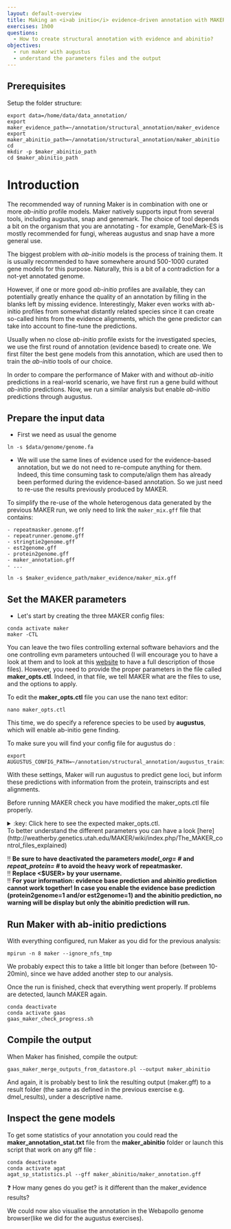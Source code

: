 ```yaml
---
layout: default-overview
title: Making an <i>ab initio</i> evidence-driven annotation with MAKER
exercises: 1h00
questions:
  - How to create structural annotation with evidence and abinitio?
objectives:
  - run maker with augustus
  - understand the parameters files and the output
---
```


## Prerequisites

Setup the folder structure:

```
export data=/home/data/data_annotation/
export maker_evidence_path=~/annotation/structural_annotation/maker_evidence
export maker_abinitio_path=~/annotation/structural_annotation/maker_abinitio
cd
mkdir -p $maker_abinitio_path
cd $maker_abinitio_path
```

# Introduction

The recommended way of running Maker is in combination with one or more *ab-initio* profile models. Maker natively supports input from several tools, including augustus, snap and genemark. The choice of tool depends a bit on the organism that you are annotating - for example, GeneMark-ES is mostly recommended for fungi, whereas augustus and snap have a more general use.

The biggest problem with *ab-initio* models is the process of training them. It is usually recommended to have somewhere around 500-1000 curated gene models for this purpose. Naturally, this is a bit of a contradiction for a not-yet annotated genome.

However, if one or more good *ab-initio* profiles are available, they can potentially greatly enhance the quality of an annotation by filling in the blanks left by missing evidence. Interestingly, Maker even works with ab-initio profiles from somewhat distantly related species since it can create so-called hints from the evidence alignments, which the gene predictor can take into account to fine-tune the predictions.

Usually when no close *ab-initio* profile exists for the investigated species, we use the first round of annotation (evidence based) to create one. We first filter the best gene models from this annotation, which are used then to train the *ab-initio* tools of our choice.

In order to compare the performance of Maker with and without *ab-initio* predictions in a real-world scenario, we have first run a gene build without *ab-initio* predictions. Now, we run a similar analysis but enable *ab-initio* predictions through augustus.

## Prepare the input data

* First we need as usual the genome

```
ln -s $data/genome/genome.fa
```

* We will use the same lines of evidence used for the evidence-based annotation, but we do not need to re-compute anything for them. Indeed, this time consuming task to compute/align them has already been performed during the evidence-based annotation. So we just need to re-use the results previously produced by MAKER.

To simplify the re-use of the whole heterogenous data generated by the previous MAKER run, we only need to link the `maker_mix.gff` file that contains:

    - repeatmasker.genome.gff
    - repeatrunner.genome.gff
    - stringtie2genome.gff
    - est2genome.gff
    - protein2genome.gff
    - maker_annotation.gff
    - ...

```
ln -s $maker_evidence_path/maker_evidence/maker_mix.gff
```

## Set the MAKER parameters

* Let's start by creating the three MAKER config files:

```
conda activate maker
maker -CTL
```

You can leave the two files controlling external software behaviors and the one controlling evm parameters untouched (I will encourage you to have a look at them and to look at this [website](http://weatherby.genetics.utah.edu/MAKER/wiki/index.php/The_MAKER_control_files_explained) to have a full description of those files).
However, you need to provide the proper parameters in the file called **maker_opts.ctl**. Indeed, in that file, we tell MAKER what are the files to use, and the options to apply.


To edit the **maker_opts.ctl** file you can use the nano text editor:  

```
nano maker_opts.ctl
```

This time, we do specify a reference species to be used by **augustus**, which will enable ab-initio gene finding.

To make sure you will find your config file for augustus do :

```
export AUGUSTUS_CONFIG_PATH=~/annotation/structural_annotation/augustus_training/config
```


With these settings, Maker will run augustus to predict gene loci, but inform these predictions with information from the protein, trainscripts and est alignments.

Before running MAKER check you have modified the maker_opts.ctl file properly.
<details>
<summary>:key: Click here to see the expected maker_opts.ctl.</summary>
{% highlight bash %}

#-----Genome (these are always required)  
genome=genome.fa #genome sequence (fasta file or fasta embeded in GFF3 file)  
organism_type=eukaryotic #eukaryotic or prokaryotic. Default is eukaryotic

...

#-----Re-annotation Using MAKER Derived GFF3
maker_gff=maker_mix.gff #MAKER derived GFF3 file
est_pass=1 #use ESTs in maker_gff: 1 = yes, 0 = no
altest_pass=0 #use alternate organism ESTs in maker_gff: 1 = yes, 0 = no
protein_pass=1 #use protein alignments in maker_gff: 1 = yes, 0 = no
rm_pass=1 #use repeats in maker_gff: 1 = yes, 0 = no
model_pass=1 #use gene models in maker_gff: 1 = yes, 0 = no
pred_pass=0 #use ab-initio predictions in maker_gff: 1 = yes, 0 = no
other_pass=0 #passthrough anyything else in maker_gff: 1 = yes, 0 = no

...

#-----Repeat Masking (leave values blank to skip repeat masking)  
model_org= #select a model organism for RepBase masking in RepeatMasker  
rmlib= #provide an organism specific repeat library in fasta format for RepeatMasker   
repeat_protein= #provide a fasta file of transposable element proteins for RepeatRunner  
rm_gff= #pre-identified repeat elements from an external GFF3 file  
prok_rm=0 #forces MAKER to repeatmask prokaryotes (no reason to change this), 1 = yes, 0 = no  
softmask=1 #use soft-masking rather than hard-masking in BLAST (i.e. seg and dust filtering)

...

#-----Gene Prediction  
snaphmm= #SNAP HMM file  
gmhmm= #GeneMark HMM file  
augustus_species=dmel_<$USER> #Augustus gene prediction species model  
fgenesh_par_file= #FGENESH parameter file  
pred_gff= #ab-initio predictions from an external GFF3 file  
model_gff= #annotated gene models from an external GFF3 file (annotation pass-through)  
est2genome=0 #infer gene predictions directly from ESTs, 1 = yes, 0 = no  
protein2genome=0 #infer predictions from protein homology, 1 = yes, 0 = no  
trna=0 #find tRNAs with tRNAscan, 1 = yes, 0 = no  
snoscan_rrna= #rRNA file to have Snoscan find snoRNAs  
unmask=0 #also run ab-initio prediction programs on unmasked sequence, 1 = yes, 0 = no

{% endhighlight %}
</details>  
To better understand the different parameters you can have a look [here](http://weatherby.genetics.utah.edu/MAKER/wiki/index.php/The_MAKER_control_files_explained)

:bangbang: **Be sure to have deactivated the parameters _model\_org= #_ and _repeat\_protein= #_ to avoid the heavy work of repeatmasker.**  
:bangbang: **Replace <$USER> by your username.**  
:bangbang: **For your information: evidence base prediction and abinitio prediction cannot work together! In case you enable the evidence base prediction (protein2genome=1 and/or est2genome=1) and the abinitio prediction, no warning will be display but only the abinitio prediction will run.**

## Run Maker with ab-initio predictions

With everything configured, run Maker as you did for the previous analysis:
```
mpirun -n 8 maker --ignore_nfs_tmp
```
We probably expect this to take a little bit longer than before (between 10-20min), since we have added another step to our analysis.

Once the run is finished, check that everything went properly. If problems are detected, launch MAKER again.  
```
conda deactivate
conda activate gaas
gaas_maker_check_progress.sh
```

## Compile the output

When Maker has finished, compile the output:
```
gaas_maker_merge_outputs_from_datastore.pl --output maker_abinitio
```
And again, it is probably best to link the resulting output (maker.gff) to a result folder (the same as defined in the previous exercise e.g. dmel\_results), under a descriptive name.

## Inspect the gene models

To get some statistics of your annotation you could read the **maker_annotation_stat.txt** file from the **maker\_abinitio** folder or launch this script that work on any gff file :

```
conda deactivate
conda activate agat
agat_sp_statistics.pl --gff maker_abinitio/maker_annotation.gff
```

:question: How many genes do you get? is it different than the maker_evidence results?

We could now also visualise the annotation in the Webapollo genome browser(like we did for the augustus exercises).
